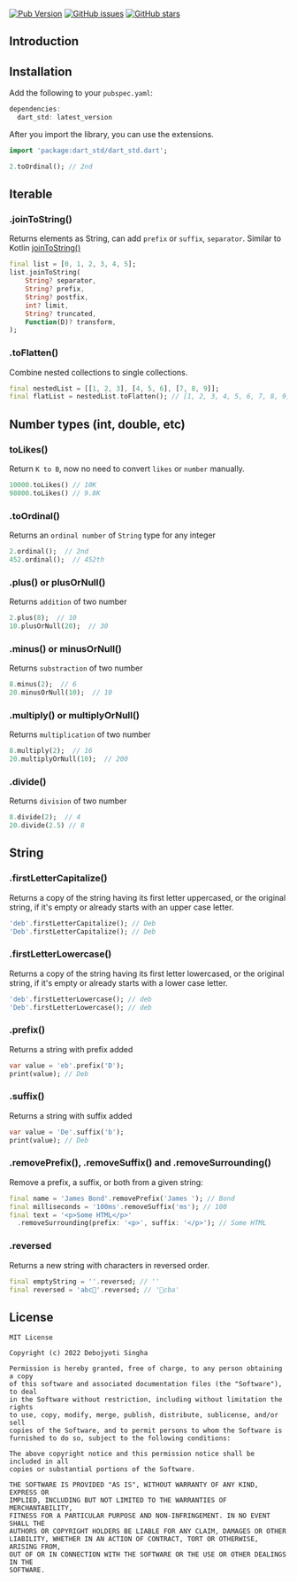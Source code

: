 [![Pub Version](https://img.shields.io/pub/v/dart_std?style=for-the-badge)](https://pub.dev/packages/dart_std)
[![GitHub issues](https://img.shields.io/github/issues/debojyoti452/dart_std?style=for-the-badge)](https://github.com/debojyoti452/dart_std/issues)
[![GitHub stars](https://img.shields.io/github/stars/debojyoti452/dart_std?style=for-the-badge)](https://github.com/debojyoti452/dart_std/stargazers)

## Introduction


## Installation

Add the following to your `pubspec.yaml`:

```dart
dependencies:
  dart_std: latest_version
```

After you import the library, you can use the extensions.

```dart
import 'package:dart_std/dart_std.dart';

2.toOrdinal(); // 2nd
```

## Iterable

### .joinToString()

Returns elements as String, can add `prefix` or `suffix`, `separator`. Similar to Kotlin [joinToString()](https://kotlinlang.org/api/latest/jvm/stdlib/kotlin.collections/join-to-string.html)

```dart
final list = [0, 1, 2, 3, 4, 5];
list.joinToString(
    String? separator,
    String? prefix,
    String? postfix,
    int? limit,
    String? truncated,
    Function(D)? transform,
);
```

### .toFlatten()

Combine nested collections to single collections.

```dart
final nestedList = [[1, 2, 3], [4, 5, 6], [7, 8, 9]];
final flatList = nestedList.toFlatten(); // [1, 2, 3, 4, 5, 6, 7, 8, 9]
```
## Number types (int, double, etc)

### toLikes()

Return `K to B`, now no need to convert `likes` or `number` manually.

```dart
10000.toLikes() // 10K
98000.toLikes() // 9.8K
``` 

### .toOrdinal()

Returns an `ordinal number` of `String` type for any integer

```dart
2.ordinal();  // 2nd
452.ordinal();  // 452th
```

### .plus() or plusOrNull()

Returns `addition` of two number

```dart
2.plus(8);  // 10
10.plusOrNull(20);  // 30
```

### .minus() or minusOrNull()

Returns `substraction` of two number

```dart
8.minus(2);  // 6
20.minusOrNull(10);  // 10
```

### .multiply() or multiplyOrNull()

Returns `multiplication` of two number

```dart
8.multiply(2);  // 16
20.multiplyOrNull(10);  // 200
```

### .divide()

Returns `division` of two number

```dart
8.divide(2);  // 4
20.divide(2.5) // 8
```

## String

### .firstLetterCapitalize()

Returns a copy of the string having its first letter uppercased, or the original string, if it's empty or already starts with an upper case letter.

```dart
'deb'.firstLetterCapitalize(); // Deb
'Deb'.firstLetterCapitalize(); // Deb
```

### .firstLetterLowercase()

Returns a copy of the string having its first letter lowercased, or the original string, if it's empty or already starts with a lower case letter.

```dart
'deb'.firstLetterLowercase(); // deb
'Deb'.firstLetterLowercase(); // deb
```

### .prefix()
Returns a string with prefix added
```dart
var value = 'eb'.prefix('D'); 
print(value); // Deb
```
### .suffix()
Returns a string with suffix added
```dart
var value = 'De'.suffix('b');
print(value); // Deb
```
### .removePrefix(), .removeSuffix() and .removeSurrounding()

Remove a prefix, a suffix, or both from a given string:

```dart
final name = 'James Bond'.removePrefix('James '); // Bond
final milliseconds = '100ms'.removeSuffix('ms'); // 100
final text = '<p>Some HTML</p>'
  .removeSurrounding(prefix: '<p>', suffix: '</p>'); // Some HTML
```

### .reversed

Returns a new string with characters in reversed order.

```dart
final emptyString = ''.reversed; // ''
final reversed = 'abc🤔'.reversed; // '🤔cba'
```
## License

```plain
MIT License

Copyright (c) 2022 Debojyoti Singha

Permission is hereby granted, free of charge, to any person obtaining a copy
of this software and associated documentation files (the "Software"), to deal
in the Software without restriction, including without limitation the rights
to use, copy, modify, merge, publish, distribute, sublicense, and/or sell
copies of the Software, and to permit persons to whom the Software is
furnished to do so, subject to the following conditions:

The above copyright notice and this permission notice shall be included in all
copies or substantial portions of the Software.

THE SOFTWARE IS PROVIDED "AS IS", WITHOUT WARRANTY OF ANY KIND, EXPRESS OR
IMPLIED, INCLUDING BUT NOT LIMITED TO THE WARRANTIES OF MERCHANTABILITY,
FITNESS FOR A PARTICULAR PURPOSE AND NON-INFRINGEMENT. IN NO EVENT SHALL THE
AUTHORS OR COPYRIGHT HOLDERS BE LIABLE FOR ANY CLAIM, DAMAGES OR OTHER
LIABILITY, WHETHER IN AN ACTION OF CONTRACT, TORT OR OTHERWISE, ARISING FROM,
OUT OF OR IN CONNECTION WITH THE SOFTWARE OR THE USE OR OTHER DEALINGS IN THE
SOFTWARE.
```
